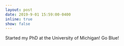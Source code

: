 ```yaml
---
layout: post
date: 2019-9-01 15:59:00-0400
inline: true
show: false
---
```


Started my PhD at the University of Michigan! Go Blue!
